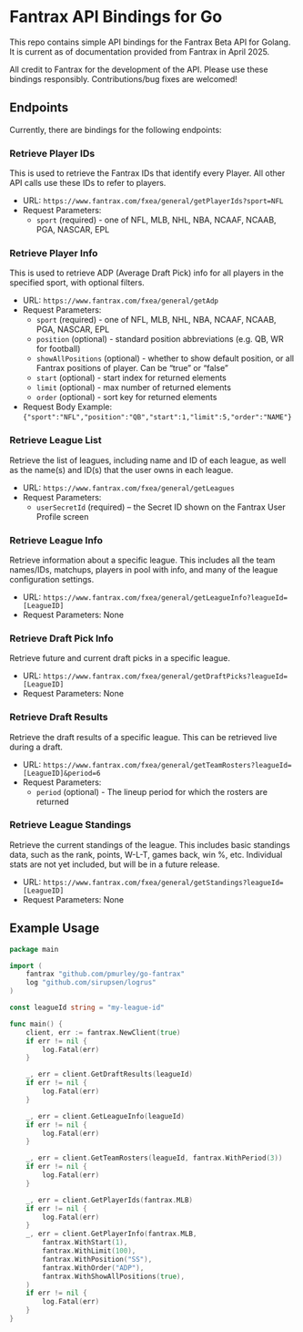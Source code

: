 # Fantrax API Bindings for Go

This repo contains simple API bindings for the Fantrax Beta API for Golang.
It is current as of documentation provided from Fantrax in April 2025.

All credit to Fantrax for the development of the API. Please use these bindings responsibly.
Contributions/bug fixes are welcomed!

## Endpoints

Currently, there are bindings for the following endpoints:

### Retrieve Player IDs
This is used to retrieve the Fantrax IDs that identify every Player. All other API calls use these
IDs to refer to players.
- URL: `https://www.fantrax.com/fxea/general/getPlayerIds?sport=NFL`
- Request Parameters:
  - `sport` (required) - one of NFL, MLB, NHL, NBA, NCAAF, NCAAB, PGA, NASCAR, EPL

### Retrieve Player Info
This is used to retrieve ADP (Average Draft Pick) info for all players in the specified sport, with
optional filters.
- URL: `https://www.fantrax.com/fxea/general/getAdp`
- Request Parameters:
  - `sport` (required) - one of NFL, MLB, NHL, NBA, NCAAF, NCAAB, PGA, NASCAR, EPL
  - `position` (optional) - standard position abbreviations (e.g. QB, WR for football)
  - `showAllPositions` (optional) - whether to show default position, or all Fantrax positions of player. Can be
    “true” or “false”
  - `start` (optional) - start index for returned elements
  - `limit` (optional) - max number of returned elements
  - `order` (optional) - sort key for returned elements
- Request Body Example: `{"sport":"NFL","position":"QB","start":1,"limit":5,"order":"NAME"}`

### Retrieve League List
Retrieve the list of leagues, including name and ID of each league, as well as the name(s)
and ID(s) that the user owns in each league.
- URL: `https://www.fantrax.com/fxea/general/getLeagues`
- Request Parameters:
  - `userSecretId` (required) – the Secret ID shown on the Fantrax User Profile screen

### Retrieve League Info
Retrieve information about a specific league. This includes all the team names/IDs, matchups,
players in pool with info, and many of the league configuration settings.
- URL: `https://www.fantrax.com/fxea/general/getLeagueInfo?leagueId=[LeagueID]`
- Request Parameters: None

### Retrieve Draft Pick Info
Retrieve future and current draft picks in a specific league.
- URL: `https://www.fantrax.com/fxea/general/getDraftPicks?leagueId=[LeagueID]`
- Request Parameters: None

### Retrieve Draft Results
Retrieve the draft results of a specific league. This can be retrieved live during a draft.
- URL: `https://www.fantrax.com/fxea/general/getTeamRosters?leagueId=[LeagueID]&period=6`
- Request Parameters:
  - `period` (optional) - The lineup period for which the rosters are returned

### Retrieve League Standings
Retrieve the current standings of the league. This includes basic standings data, such as the
rank, points, W-L-T, games back, win %, etc. Individual stats are not yet included, but will be
in a future release.
- URL: `https://www.fantrax.com/fxea/general/getStandings?leagueId=[LeagueID]`
- Request Parameters: None


## Example Usage

```go
package main

import (
	fantrax "github.com/pmurley/go-fantrax"
	log "github.com/sirupsen/logrus"
)

const leagueId string = "my-league-id"

func main() {
	client, err := fantrax.NewClient(true)
	if err != nil {
		log.Fatal(err)
	}

	_, err = client.GetDraftResults(leagueId)
	if err != nil {
		log.Fatal(err)
	}

	_, err = client.GetLeagueInfo(leagueId)
	if err != nil {
		log.Fatal(err)
	}

	_, err = client.GetTeamRosters(leagueId, fantrax.WithPeriod(3))
	if err != nil {
		log.Fatal(err)
	}

	_, err = client.GetPlayerIds(fantrax.MLB)
	if err != nil {
		log.Fatal(err)
	}
	_, err = client.GetPlayerInfo(fantrax.MLB,
		fantrax.WithStart(1),
		fantrax.WithLimit(100),
		fantrax.WithPosition("SS"),
		fantrax.WithOrder("ADP"),
		fantrax.WithShowAllPositions(true),
	)
	if err != nil {
		log.Fatal(err)
	}
}
```